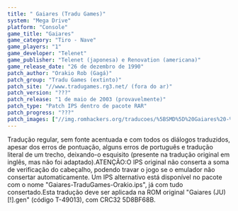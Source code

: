 ```yaml
---
title: " Gaiares (Tradu Games)"
system: "Mega Drive"
platform: "Console"
game_title: "Gaiares"
game_category: "Tiro - Nave"
game_players: "1"
game_developer: "Telenet"
game_publisher: "Telenet (japonesa) e Renovation (americana)"
game_release_date: "26 de dezembro de 1990"
patch_author: "Orakio Rob (Gagá)"
patch_group: "Tradu Games (extinto)"
patch_site: "//www.tradugames.rg3.net/ (fora do ar)"
patch_version: "???"
patch_release: "1 de maio de 2003 (provavelmente)"
patch_type: "Patch IPS dentro de pacote RAR"
patch_progress: "???"
patch_images: ["//img.romhackers.org/traducoes/%5BSMD%5D%20Gaiares%20-%20Tradu%20Games%20-%201.png","//img.romhackers.org/traducoes/%5BSMD%5D%20Gaiares%20-%20Tradu%20Games%20-%202.png","//img.romhackers.org/traducoes/%5BSMD%5D%20Gaiares%20-%20Tradu%20Games%20-%203.png"]
---
```

Tradução regular, sem fonte acentuada e com todos os diálogos traduzidos, apesar dos erros de pontuação, alguns erros de português e tradução literal de um trecho, deixando-o esquisito (presente na tradução original em inglês, mas não foi adaptado).ATENÇÃO:O IPS original não conserta a soma de verificação do cabeçalho, podendo travar o jogo se o emulador não consertar automaticamente. Um IPS alternativo está disponível no pacote com o nome "Gaiares-TraduGames-Orakio.ips", já com tudo consertado.Esta tradução deve ser aplicada na ROM original "Gaiares (JU) [!].gen" (código T-49013), com CRC32 5D8BF68B.